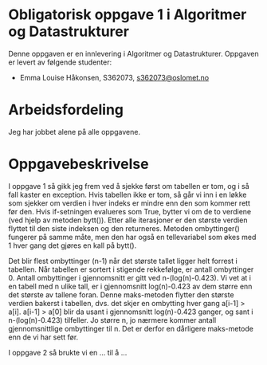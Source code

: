 # Obligatorisk oppgave 1 i Algoritmer og Datastrukturer

Denne oppgaven er en innlevering i Algoritmer og Datastrukturer. 
Oppgaven er levert av følgende studenter:
* Emma Louise Håkonsen, S362073, s362073@oslomet.no

# Arbeidsfordeling

Jeg har jobbet alene på alle oppgavene.

# Oppgavebeskrivelse

I oppgave 1 så gikk jeg frem ved å sjekke først om tabellen er tom, og i så fall kaster en exception.
Hvis tabellen ikke er tom, så går vi inn i en løkke som sjekker om verdien i hver indeks er mindre enn den som kommer
rett før den. Hvis if-setningen evalueres som True, bytter vi om de to verdiene (ved hjelp av metoden bytt()). Etter alle 
iterasjoner er den største verdien flyttet til den siste indeksen og den returneres. Metoden ombyttinger() fungerer
på samme måte, men den har også en tellevariabel som økes med 1 hver gang det gjøres en kall på bytt().

Det blir flest ombyttinger (n-1) når det største tallet ligger helt forrest i tabellen.
Når tabellen er sortert i stigende rekkefølge, er antall ombyttinger 0.
Antall ombyttinger i gjennomsnitt er gitt ved n-(log(n)-0.423).
Vi vet at i en tabell med n ulike tall, er i gjennomsnitt log(n)-0.423 av dem større enn det største av tallene foran. 
Denne maks-metoden flytter den største verdien bakerst i tabellen, dvs. det skjer en ombytting hver gang a[i-1] > a[i]. 
a[i-1] > a[0] blir da usant i gjennomsnitt log(n)-0.423 ganger, og sant i n-(log(n)-0.423) tilfeller. Jo større n, 
jo nærmere kommer antall gjennomsnittlige ombyttinger til n. Det er derfor en dårligere maks-metode enn de vi har sett før.

I oppgave 2 så brukte vi en ... til å ...
